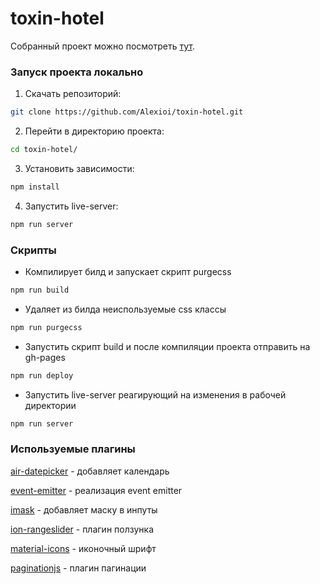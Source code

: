 # toxin-hotel

Собранный проект можно посмотреть [тут](https://alexioi.github.io/toxin-hotel/).

### Запуск проекта локально

1. Скачать репозиторий:

```bash
git clone https://github.com/Alexioi/toxin-hotel.git
```

2. Перейти в директорию проекта:

```bash
cd toxin-hotel/
```

3. Установить зависимости:

```bash
npm install
```

4. Запустить live-server:

```bash
npm run server
```

### Скрипты

- Компилирует билд и запускает скрипт purgecss

```bash
npm run build
```

- Удаляет из билда неиспользуемые css классы

```bash
npm run purgecss
```

- Запустить скрипт build и после компиляции проекта отправить на gh-pages

```bash
npm run deploy
```

- Запустить live-server реагирующий на изменения в рабочей директории

```bash
npm run server
```

### Используемые плагины

[air-datepicker](https://www.npmjs.com/package/air-datepicker) - добавляет календарь

[event-emitter](https://www.npmjs.com/package/event-emitter) - реализация event emitter

[imask](https://www.npmjs.com/package/imask) - добавляет маску в инпуты

[ion-rangeslider](https://www.npmjs.com/package/ion-rangeslider) - плагин ползунка

[material-icons](https://www.npmjs.com/package/material-icons) - иконочный шрифт

[paginationjs](https://www.npmjs.com/package/paginationjs) - плагин пагинации
